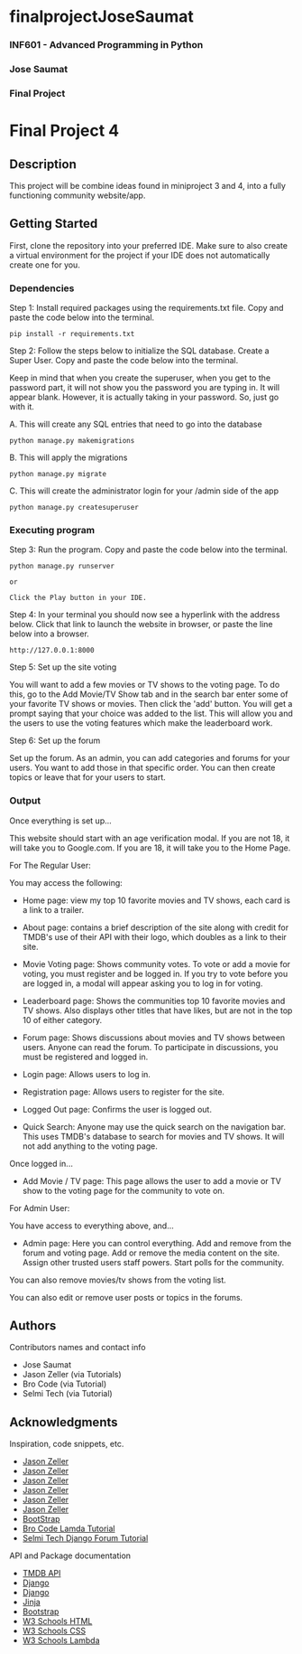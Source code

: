 # finalprojectJoseSaumat

### INF601 - Advanced Programming in Python
### Jose Saumat
### Final Project


# Final Project 4

## Description

This project will be combine ideas found in miniproject 3 and 4, into a fully functioning community website/app.

## Getting Started

First, clone the repository into your preferred IDE. Make sure to also create a virtual environment for the project if 
your IDE does not automatically create one for you.

### Dependencies

Step 1: Install required packages using the requirements.txt file. Copy and paste the code below into the terminal.

```
pip install -r requirements.txt
```
Step 2: Follow the steps below to initialize the SQL database. Create a Super User. Copy and paste the code below into the terminal.

Keep in mind that when you create the superuser, when you get to the password part, it will not show you
the password you are typing in. It will appear blank. However, it is actually taking in your password.
So, just go with it.

A. This will create any SQL entries that need to go into the database
```
python manage.py makemigrations

```
B. This will apply the migrations
```
python manage.py migrate
```

C. This will create the administrator login for your /admin side of the app
```
python manage.py createsuperuser
```

### Executing program

Step 3: Run the program. Copy and paste the code below into the terminal.

```
python manage.py runserver

or

Click the Play button in your IDE.
```

Step 4: In your terminal you should now see a hyperlink with the address below. Click that link to launch the website in browser,
or paste the line below into a browser.

```
http://127.0.0.1:8000
```
Step 5: Set up the site voting

You will want to add a few movies or TV shows to the voting page. To do this, go to the Add Movie/TV Show tab and in the search bar enter
some of your favorite TV shows or movies. Then click the 'add' button. You will get a prompt saying that your choice was added to the list.
This will allow you and the users to use the voting features which make the leaderboard work.

Step 6: Set up the forum

Set up the forum. As an admin, you can add categories and forums for your users. You want to add those in that specific order. You can then
create topics or leave that for your users to start.

### Output

Once everything is set up...

This website should start with an age verification modal. If you are not 18, it will take you to Google.com. If you are 18, it will take you to the Home Page.

For The Regular User:

You may access the following:

- Home page: view my top 10 favorite movies and TV shows, each card is a link to a trailer. 

- About page: contains a brief description of the site along with credit for TMDB's use of their API with their logo, which doubles as a link to their site.

- Movie Voting page: Shows community votes. To vote or add a movie for voting, you must register and be logged in. If you try to vote before you are logged in, a modal will appear asking you to log in for voting.

- Leaderboard page: Shows the communities top 10 favorite movies and TV shows. Also displays other titles that have likes, but are not in the top 10 of either category.

- Forum page: Shows discussions about movies and TV shows between users. Anyone can read the forum. To participate in discussions, you must be registered and logged in.

- Login page: Allows users to log in.

- Registration page: Allows users to register for the site.

- Logged Out page: Confirms the user is logged out.

- Quick Search: Anyone may use the quick search on the navigation bar. This uses TMDB's database to search for movies and TV shows. It will not add anything to the voting page.

Once logged in...

- Add Movie / TV page: This page allows the user to add a movie or TV show to the voting page for the community to vote on.

For Admin User:

You have access to everything above, and...

- Admin page: Here you can control everything. Add and remove from the forum and voting page. Add or remove the media content on the site. Assign other trusted users staff powers. Start polls for the community.

You can also remove movies/tv shows from the voting list. 

You can also edit or remove user posts or topics in the forums.


## Authors

Contributors names and contact info

- Jose Saumat
- Jason Zeller (via Tutorials)
- Bro Code (via Tutorial)
- Selmi Tech (via Tutorial)

## Acknowledgments

Inspiration, code snippets, etc.
* [Jason Zeller](https://www.youtube.com/watch?v=lo5atoJdNX8)
* [Jason Zeller](https://www.youtube.com/watch?v=piyfP2NLp9A)
* [Jason Zeller](https://www.youtube.com/watch?v=UB7XFf0Q_M4)
* [Jason Zeller](https://www.youtube.com/watch?v=lSqCJqnwCb8&list=PLE5nOs3YmC2RqZfmOSoOM4iqmed2pudrg&index=17)
* [Jason Zeller](https://www.youtube.com/watch?v=KPx2F812vGc&list=PLE5nOs3YmC2RqZfmOSoOM4iqmed2pudrg&index=20)
* [Jason Zeller](https://www.youtube.com/watch?v=VHkIzFJCU-0&list=PLE5nOs3YmC2RqZfmOSoOM4iqmed2pudrg&index=20)
* [BootStrap](https://getbootstrap.com/docs/4.0/components/modal/)
* [Bro Code Lamda Tutorial](https://www.youtube.com/watch?v=IljPHDyBRog)
* [Selmi Tech Django Forum Tutorial](https://www.youtube.com/watch?v=YXmsi13cMhw)

API and Package documentation
* [TMDB API](https://www.themoviedb.org/)
* [Django](https://docs.djangoproject.com/en/5.2/intro/tutorial01/)
* [Django](https://www.w3schools.com/django/)
* [Jinja](https://jinja.palletsprojects.com/en/stable/)
* [Bootstrap](https://getbootstrap.com/docs/5.3/getting-started/introduction/)
* [W3 Schools HTML](https://www.w3schools.com/html/default.asp)
* [W3 Schools CSS](https://www.w3schools.com/css/default.asp)
* [W3 Schools Lambda](https://www.w3schools.com/python/python_lambda.asp)